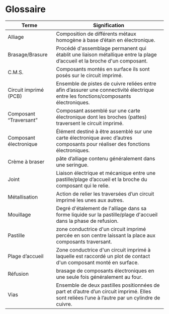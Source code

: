 # Glossaire

|Terme|Signification|
|---|---|
|Alliage|Composition de différents métaux homogène à base d’étain en électronique.|
|Brasage/Brasure|Procédé d'assemblage permanent qui établit une liaison métallique entre la plage d’accueil et la broche d'un composant.|
|C.M.S.|Composants montés en surface ils sont posés sur le circuit imprimé.|
|Circuit imprimé (PCB)|Ensemble de pistes de cuivre reliées entre afin d’assurer une connectivité électrique entre les fonctions/composants électroniques.|
|Composant “Traversant”|Composant assemblé sur une carte électronique dont les broches (pattes) traversent le circuit imprimé.|
|Composant électronique|Élément destiné à être assemblé sur une carte électronique avec d’autres composants pour réaliser des fonctions électroniques.|
|Crème à braser|pâte d’alliage contenu généralement dans une seringue.|
|Joint|Liaison électrique et mécanique entre une pastille/plage d’accueil et la broche du composant qui le relie.|
|Métallisation|Action de relier les traversées d’un circuit imprimé les unes aux autres.|
|Mouillage|Degré d'étalement de l'alliage dans sa forme liquide sur la pastille/plage d'accueil dans la phase de refusion.|
|Pastille|zone conductrice d'un circuit imprimé percée en son centre laissant la place aux composants traversant.|
|Plage d’accueil|Zone conductrice d'un circuit imprimé à laquelle est raccordé un plot de contact d'un composant monté en surface.|
|Réfusion|brasage de composants électroniques en une seule fois généralement au four.|
|Vias|Ensemble de deux pastilles positionnées de part et d’autre d’un circuit imprimé. Elles sont reliées l’une à l’autre par un cylindre de cuivre.|
